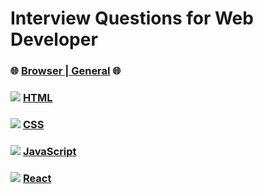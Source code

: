 # Interview Questions for Web Developer

### :globe_with_meridians: [Browser | General](./questions/browser.md) :globe_with_meridians:

### <img src="https://img.shields.io/badge/html5-%23E34F26.svg?style=for-the-badge&logo=html5&logoColor=white"/> [HTML](./questions/html.md)

### <img src="https://img.shields.io/badge/css3-%231572B6.svg?style=for-the-badge&logo=css3&logoColor=white" /> [CSS](./questions/css.md)

### <img src="https://img.shields.io/badge/javascript-%23323330.svg?style=for-the-badge&logo=javascript&logoColor=%23F7DF1E"/> [JavaScript](./questions/js.md)

### <img src="https://img.shields.io/badge/react-%2320232a.svg?style=for-the-badge&logo=react&logoColor=%2361DAFB"/> [React](./questions/react.md)

